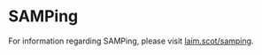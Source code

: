 # SAMPing

For information regarding SAMPing, please visit [laim.scot/samping](https://laim.scot/samping).